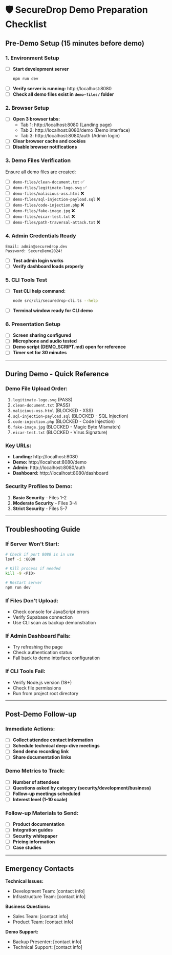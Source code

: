 # 🛡️ SecureDrop Demo Preparation Checklist

## **Pre-Demo Setup (15 minutes before demo)**

### **1. Environment Setup**

- [ ] **Start development server**
  ```bash
  npm run dev
  ```
- [ ] **Verify server is running:** http://localhost:8080
- [ ] **Check all demo files exist in `demo-files/` folder**

### **2. Browser Setup**

- [ ] **Open 3 browser tabs:**
  - Tab 1: http://localhost:8080 (Landing page)
  - Tab 2: http://localhost:8080/demo (Demo interface)
  - Tab 3: http://localhost:8080/auth (Admin login)
- [ ] **Clear browser cache and cookies**
- [ ] **Disable browser notifications**

### **3. Demo Files Verification**

Ensure all demo files are created:

- [ ] `demo-files/clean-document.txt` ✅
- [ ] `demo-files/legitimate-logo.svg` ✅
- [ ] `demo-files/malicious-xss.html` ❌
- [ ] `demo-files/sql-injection-payload.sql` ❌
- [ ] `demo-files/code-injection.php` ❌
- [ ] `demo-files/fake-image.jpg` ❌
- [ ] `demo-files/eicar-test.txt` ❌
- [ ] `demo-files/path-traversal-attack.txt` ❌

### **4. Admin Credentials Ready**

```
Email: admin@securedrop.dev
Password: SecureDemo2024!
```

- [ ] **Test admin login works**
- [ ] **Verify dashboard loads properly**

### **5. CLI Tools Test**

- [ ] **Test CLI help command:**
  ```bash
  node src/cli/securedrop-cli.ts --help
  ```
- [ ] **Terminal window ready for CLI demo**

### **6. Presentation Setup**

- [ ] **Screen sharing configured**
- [ ] **Microphone and audio tested**
- [ ] **Demo script (DEMO_SCRIPT.md) open for reference**
- [ ] **Timer set for 30 minutes**

---

## **During Demo - Quick Reference**

### **Demo File Upload Order:**

1. `legitimate-logo.svg` (PASS)
2. `clean-document.txt` (PASS)
3. `malicious-xss.html` (BLOCKED - XSS)
4. `sql-injection-payload.sql` (BLOCKED - SQL Injection)
5. `code-injection.php` (BLOCKED - Code Injection)
6. `fake-image.jpg` (BLOCKED - Magic Byte Mismatch)
7. `eicar-test.txt` (BLOCKED - Virus Signature)

### **Key URLs:**

- **Landing:** http://localhost:8080
- **Demo:** http://localhost:8080/demo
- **Admin:** http://localhost:8080/auth
- **Dashboard:** http://localhost:8080/dashboard

### **Security Profiles to Demo:**

1. **Basic Security** - Files 1-2
2. **Moderate Security** - Files 3-4
3. **Strict Security** - Files 5-7

---

## **Troubleshooting Guide**

### **If Server Won't Start:**

```bash
# Check if port 8080 is in use
lsof -i :8080

# Kill process if needed
kill -9 <PID>

# Restart server
npm run dev
```

### **If Files Don't Upload:**

- Check console for JavaScript errors
- Verify Supabase connection
- Use CLI scan as backup demonstration

### **If Admin Dashboard Fails:**

- Try refreshing the page
- Check authentication status
- Fall back to demo interface configuration

### **If CLI Tools Fail:**

- Verify Node.js version (18+)
- Check file permissions
- Run from project root directory

---

## **Post-Demo Follow-up**

### **Immediate Actions:**

- [ ] **Collect attendee contact information**
- [ ] **Schedule technical deep-dive meetings**
- [ ] **Send demo recording link**
- [ ] **Share documentation links**

### **Demo Metrics to Track:**

- [ ] **Number of attendees**
- [ ] **Questions asked by category (security/development/business)**
- [ ] **Follow-up meetings scheduled**
- [ ] **Interest level (1-10 scale)**

### **Follow-up Materials to Send:**

- [ ] **Product documentation**
- [ ] **Integration guides**
- [ ] **Security whitepaper**
- [ ] **Pricing information**
- [ ] **Case studies**

---

## **Emergency Contacts**

**Technical Issues:**

- Development Team: [contact info]
- Infrastructure Team: [contact info]

**Business Questions:**

- Sales Team: [contact info]
- Product Team: [contact info]

**Demo Support:**

- Backup Presenter: [contact info]
- Technical Support: [contact info]
